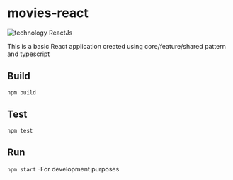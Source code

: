 # movies-react
![technology ReactJs](https://img.shields.io/badge/technology-react-blue.svg)

This is a basic React application created using core/feature/shared pattern and typescript 


## Build

`npm build`

## Test

`npm test`

## Run

`npm start` -For development purposes
